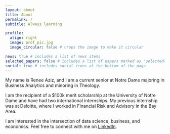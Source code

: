 ```yaml
---
layout: about
title: About
permalink: /
subtitle: Always learning

profile:
  align: right
  image: prof_pic.jpg
  image_circular: false # crops the image to make it circular

news: true # includes a list of news items
selected_papers: false # includes a list of papers marked as "selected={true}"
social: true # includes social icons at the bottom of the page
---
```


My name is Renee Aziz, and I am a current senior at Notre Dame majoring in Business Analytics and minoring in Theology.

I am the recipient of a $100k merit scholarship at the University of Notre Dame and have had two international internships. My previous internship was at Deloitte, where I worked in Financial Risk and Advisory in the Bay Area.

I am interested in the intersection of data science, business, and economics. Feel free to connect with me on [LinkedIn](https://www.linkedin.com/in/reneeaziz/).
